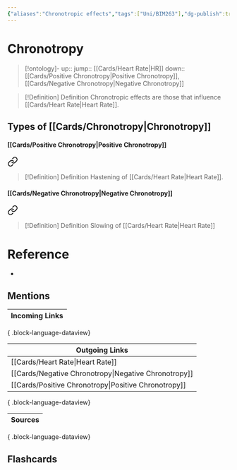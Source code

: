 ```yaml
---
{"aliases":"Chronotropic effects","tags":["Uni/BIM263"],"dg-publish":true,"permalink":"/cards/chronotropy/","dgPassFrontmatter":true}
---
```


# Chronotropy

> [!ontology]-
> up:: 
> jump:: [[Cards/Heart Rate\|HR]]
> down:: [[Cards/Positive Chronotropy\|Positive Chronotropy]], [[Cards/Negative Chronotropy\|Negative Chronotropy]]

> [!Definition] Definition
> Chronotropic effects are those that influence [[Cards/Heart Rate\|Heart Rate]]. 

## Types of [[Cards/Chronotropy\|Chronotropy]]

#### [[Cards/Positive Chronotropy\|Positive Chronotropy]]


<div class="transclusion internal-embed is-loaded"><a class="markdown-embed-link" href="/cards/positive-chronotropy/#671eb9" aria-label="Open link"><svg xmlns="http://www.w3.org/2000/svg" width="24" height="24" viewBox="0 0 24 24" fill="none" stroke="currentColor" stroke-width="2" stroke-linecap="round" stroke-linejoin="round" class="svg-icon lucide-link"><path d="M10 13a5 5 0 0 0 7.54.54l3-3a5 5 0 0 0-7.07-7.07l-1.72 1.71"></path><path d="M14 11a5 5 0 0 0-7.54-.54l-3 3a5 5 0 0 0 7.07 7.07l1.71-1.71"></path></svg></a><div class="markdown-embed">



> [!Definition] Definition
> Hastening of [[Cards/Heart Rate\|Heart Rate]].

</div></div>


#### [[Cards/Negative Chronotropy\|Negative Chronotropy]]


<div class="transclusion internal-embed is-loaded"><a class="markdown-embed-link" href="/cards/negative-chronotropy/#60a309" aria-label="Open link"><svg xmlns="http://www.w3.org/2000/svg" width="24" height="24" viewBox="0 0 24 24" fill="none" stroke="currentColor" stroke-width="2" stroke-linecap="round" stroke-linejoin="round" class="svg-icon lucide-link"><path d="M10 13a5 5 0 0 0 7.54.54l3-3a5 5 0 0 0-7.07-7.07l-1.72 1.71"></path><path d="M14 11a5 5 0 0 0-7.54-.54l-3 3a5 5 0 0 0 7.07 7.07l1.71-1.71"></path></svg></a><div class="markdown-embed">



> [!Definition] Definition
> Slowing of [[Cards/Heart Rate\|Heart Rate]]

</div></div>


# Reference

- 

## Mentions

| Incoming Links |
| -------------- |

{ .block-language-dataview}

| Outgoing Links                                          |
| ------------------------------------------------------- |
| [[Cards/Heart Rate\|Heart Rate]]                     |
| [[Cards/Negative Chronotropy\|Negative Chronotropy]] |
| [[Cards/Positive Chronotropy\|Positive Chronotropy]] |

{ .block-language-dataview}

| Sources |
| ------- |

{ .block-language-dataview}

## Flashcards